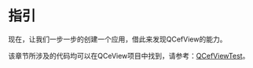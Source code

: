 # 指引

现在，让我们一步一步的创建一个应用，借此来发现QCefView的能力。

该章节所涉及的代码均可以在QCeView项目中找到，请参考：[QCefViewTest](https://github.com/CefView/QCefView/tree/main/example/QCefViewTest)。

